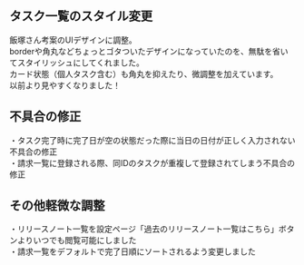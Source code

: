 ## タスク一覧のスタイル変更

飯塚さん考案のUIデザインに調整。<br>
borderや角丸などちょっとゴタついたデザインになっていたのを、無駄を省いてスタイリッシュにしてくれました。<br>
カード状態（個人タスク含む）も角丸を抑えたり、微調整を加えています。<br>
以前より見やすくなりました！

## 不具合の修正

・タスク完了時に完了日が空の状態だった際に当日の日付が正しく入力されない不具合の修正<br>
・請求一覧に登録される際、同IDのタスクが重複して登録されてしまう不具合の修正

## その他軽微な調整

・リリースノート一覧を設定ページ「過去のリリースノート一覧はこちら」ボタンよりいつでも閲覧可能にしました<br>
・請求一覧をデフォルトで完了日順にソートされるよう変更しました